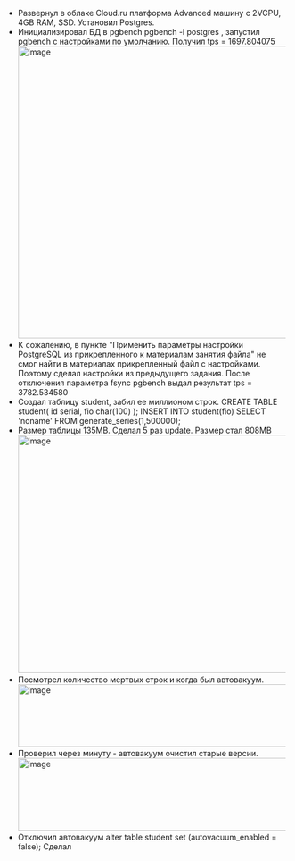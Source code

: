 - Развернул в облаке Cloud.ru платформа Advanced машину с 2VCPU, 4GB RAM, SSD. Установил Postgres.
-  Инициализировал БД в pgbench pgbench -i postgres , запустил pgbench с настройками по умолчанию. Получил tps = 1697.804075 <img width="662" height="523" alt="image" src="https://github.com/user-attachments/assets/3adfacf7-22bf-4be5-ba14-474b791729b0" />
- К сожалению, в пункте "Применить параметры настройки PostgreSQL из прикрепленного к материалам занятия файла" не смог найти в материалах прикрепленный файл с настройками. Поэтому сделал настройки из предыдущего задания. После отключения параметра fsync pgbench выдал результат tps = 3782.534580
- Создал таблицу student, забил ее миллионом строк. CREATE TABLE student(
 id serial,
 fio char(100)
);   INSERT INTO student(fio) SELECT 'noname' FROM generate_series(1,500000);
- Размер таблицы 135MB. Сделал 5 раз update. Размер стал 808MB <img width="748" height="426" alt="image" src="https://github.com/user-attachments/assets/be284e1f-ffc2-4132-96d9-adbd35eb5c7a" />
- Посмотрел количество мертвых строк и когда был автовакуум. <img width="872" height="112" alt="image" src="https://github.com/user-attachments/assets/f0fde7b7-b768-44e8-ac5a-ccc5bebd08c4" />
- Проверил через минуту - автовакуум очистил старые версии. <img width="876" height="130" alt="image" src="https://github.com/user-attachments/assets/a31bae24-0055-4c04-8eb5-24558805e353" />
- Отключил автовакуум alter table student set (autovacuum_enabled = false); Сделал 




